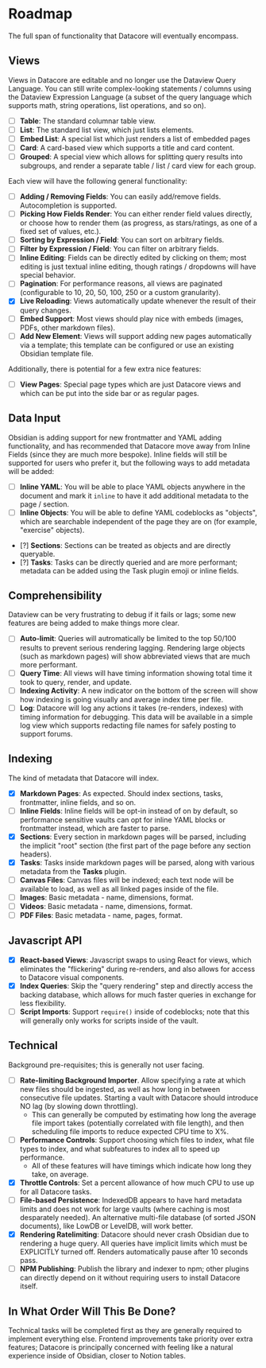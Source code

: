 # Roadmap

The full span of functionality that Datacore will eventually encompass.

## Views

Views in Datacore are editable and no longer use the Dataview Query Language. You can still write complex-looking
statements / columns using the Dataview Expression Language (a subset of the query language which supports math,
string operations, list operations, and so on).

- [ ] **Table**: The standard columnar table view.
- [ ] **List**: The standard list view, which just lists elements.
- [ ] **Embed List**: A special list which just renders a list of embedded pages 
- [ ] **Card**: A card-based view which supports a title and card content.
- [ ] **Grouped**: A special view which allows for splitting query results into subgroups, and render a separate
  table / list / card view for each group.

Each view will have the following general functionality:

- [ ] **Adding / Removing Fields**: You can easily add/remove fields. Autocompletion is supported.
- [ ] **Picking How Fields Render**: You can either render field values directly, or choose how to render them (as
  progress, as stars/ratings, as one of a fixed set of values, etc.).
- [ ] **Sorting by Expression / Field**: You can sort on arbitrary fields.
- [ ] **Filter by Expression / Field**: You can filter on arbitrary fields.
- [ ] **Inline Editing**: Fields can be directly edited by clicking on them; most editing is just textual inline
  editing, though ratings / dropdowns will have special behavior.
- [ ] **Pagination**: For performance reasons, all views are paginated (configurable to 10, 20, 50, 100, 250 or a custom
  granularity).
- [X] **Live Reloading**: Views automatically update whenever the result of their query changes.
- [ ] **Embed Support**: Most views should play nice with embeds (images, PDFs, other markdown files).
- [ ] **Add New Element**: Views will support adding new pages automatically via a template; this template can be
  configured or use an existing Obsidian template file.

Additionally, there is potential for a few extra nice features:

- [ ] **View Pages**: Special page types which are just Datacore views and which can be put into the side bar or as
  regular pages.

## Data Input

Obsidian is adding support for new frontmatter and YAML adding functionality, and has recommended that Datacore move
away from Inline Fields (since they are much more bespoke). Inline fields will still be supported for users who prefer
it, but the following ways to add metadata will be added:

- [ ] **Inline YAML**: You will be able to place YAML objects anywhere in the document and mark it `inline` to have it
  add additional metadata to the page / section.
- [ ] **Inline Objects**: You will be able to define YAML codeblocks as "objects", which are searchable independent of
  the page they are on (for example, "exercise" objects).
- [?] **Sections**: Sections can be treated as objects and are directly queryable.
- [?] **Tasks**: Tasks can be directly queried and are more performant; metadata can be added using the Task plugin
  emoji or inline fields.

## Comprehensibility

Dataview can be very frustrating to debug if it fails or lags; some new features are being added to make things more
clear.

- [ ] **Auto-limit**: Queries will autromatically be limited to the top 50/100 results to prevent serious rendering
  lagging. Rendering large objects (such as markdown pages) will show abbreviated views that are much more performant.
- [ ] **Query Time**: All views will have timing information showing total time it took to query, render, and update.
- [ ] **Indexing Activity**: A new indicator on the bottom of the screen will show how indexing is going visually and
  average index time per file.
- [ ] **Log**: Datacore will log any actions it takes (re-renders, indexes) with timing information for debugging. This
  data will be available in a simple log view which supports redacting file names for safely posting to support forums.

## Indexing

The kind of metadata that Datacore will index.

- [X] **Markdown Pages**: As expected. Should index sections, tasks, frontmatter, inline fields, and so on.
- [ ] **Inline Fields**: Inline fields will be opt-in instead of on by default, so performance sensitive vaults can opt
  for inline YAML blocks or frontmatter instead, which are faster to parse.
- [X] **Sections**: Every section in markdown pages will be parsed, including the implicit "root" section (the first
  part of the page before any section headers).
- [X] **Tasks**: Tasks inside markdown pages will be parsed, along with various metadata from the **Tasks** plugin.
- [ ] **Canvas Files**: Canvas files will be indexed; each text node will be available to load, as well as all linked
  pages inside of the file.
- [ ] **Images**: Basic metadata - name, dimensions, format.
- [ ] **Videos**: Basic metadata - name, dimensions, format.
- [ ] **PDF Files**: Basic metadata - name, pages, format.

## Javascript API

- [X] **React-based Views**: Javascript swaps to using React for views, which eliminates the "flickering" during
  re-renders, and also allows for access to Datacore visual components.
- [X] **Index Queries**: Skip the "query rendering" step and directly access the backing database, which allows for much
  faster queries in exchange for less flexibility.
- [ ] **Script Imports**: Support `require()` inside of codeblocks; note that this will generally only works for scripts
  inside of the vault.

## Technical

Background pre-requisites; this is generally not user facing.

- [ ] **Rate-limiting Background Importer**. Allow specifying a rate at which new files should be ingested, as well as
  how long in between consecutive file updates. Starting a vault with Datacore should introduce NO lag (by slowing down
  throttling).
    - This can generally be computed by estimating how long the average file import takes (potentially correlated with
      file length), and then scheduling file imports to reduce expected CPU time to X%.
- [ ] **Performance Controls**: Support choosing which files to index, what file types to index, and what subfeatures to
  index all to speed up performance.
    - All of these features will have timings which indicate how long they take, on average.
- [X] **Throttle Controls**: Set a percent allowance of how much CPU to use up for all Datacore tasks.
- [ ] **File-based Persistence**: IndexedDB appears to have hard metadata limits and does not work for large vaults
  (where caching is most desparately needed). An alternative multi-file database (of sorted JSON documents), like LowDB
  or LevelDB, will work better.
- [X] **Rendering Ratelimiting**: Datacore should never crash Obsidian due to rendering a huge query. All queries have
  implicit limits which must be EXPLICITLY turned off. Renders automatically pause after 10 seconds pass.
- [ ] **NPM Publishing**: Publish the library and indexer to npm; other plugins can directly depend on it without
  requiring users to install Datacore itself.

## In What Order Will This Be Done?

Technical tasks will be completed first as they are generally required to implement everything else. Frontend
improvements take priority over extra features; Datacore is principally concerned with feeling like a natural experience
inside of Obsidian, closer to Notion tables.